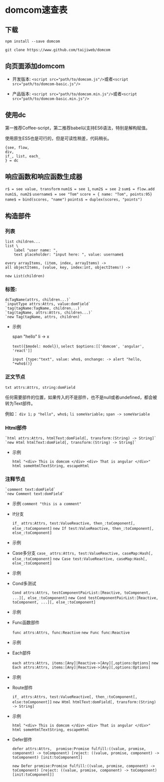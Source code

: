 # domcom速查表

## 下载

	npm install --save domcom
	
	git clone https://www.github.com/taijiweb/domcom

## 向页面添加domcom

* 开发版本: `<script src="path/to/domcom.js"/>`或者`<script src="path/to/domcom-basic.js"/>`

* 产品版本: `<script src="path/to/domcom.min.js"/>`或者`<script src="path/to/domcom-basic.min.js"/>`

## 使用dc
第一推荐Coffee-script，第二推荐babel以支持ES6语法，特别是解构赋值。

使用原生ES5也是可行的，但是可读性稍差，代码稍长。

	{see, flow, 
	div, 
	if_, list, each_
	} = dc

## 响应函数和响应函数生成器

`r$ = see value, transform`
`num1$ = see 1`,
`num2$ = see 2`
`sum$ = flow.add num1$, num2$`
`username$ = see "Tom"`
`score = { name: "Tom", points:95}` 
`name$ = bind(scores, "name")`
`points$ = duplex(scores, "points")`
  
## 构造部件

### 列表 

	list children...	
	list \
	    label "user name: ",
	    text placeholder: "input here: ", value: username$
	
    every arrayItems, (item, index, arrayItems) ->
    all objectItems, (value, key, index:int, objectItems!) ->

    new List(children)

### 标签:
	dcTagName(attrs, children...)`
    `inputType attrs:Attrs, value:domField`
	`tag(tagName:TagName, children...)`
	`tag(tagName, attrs:Attrs, children...)` 
	`new Tag(tagName, attrs, children)`

* 示例

    span "hello"
    li -> x

	`text({$model: model})`, `select $options:[['domcom', 'angular', 'react']]`

	`input {type:"text", value: who$, onchange: -> alert "hello, "+who$()}` 


### 正文节点

  `txt attrs:Attrs, string:domField`

  任何需要部件的位置，如果传入的不是部件，也不是null或者undefined，都会被转为Text部件。

  例如： `div 1;` `p "hello", who$;` `li someVariable;` `span -> someVariable`

### Html部件
	`html attrs:Attrs, htmlText:domField[, transform:(String) -> String]`
	`new Html htmlText:domField[, transform:(String) -> String]`

* 示例

	`html "<div> This is domcom </div> <div> That is angular </div>"`
	`html someHtmlTextString, escapeHtml` 

### 注释节点
	`comment text:domField`
	`new Comment text:domField`

* 示例
	`comment "this is a comment"`

* If分支

	`if_ attrs:Attrs, test:ValueReactive, then_:toComponent[, else_:toComponent]` 
	`new If test:ValueReactive, then_:toComponent[, else_:toComponent]` 

* 示例


* Case多分支
	`case_ attrs:Attrs, test:ValueReactive, caseMap:Hash[, else_:toComponent]` 
	`new Case test:ValueReactive, caseMap:Hash[, else_:toComponent]` 

* 示例


* Cond多测试

	`Cond attrs:Attrs, testComponentPairList:[Reactive, toComponent, ...][, else_:toComponent]` 
	`new Cond testComponentPairList:[Reactive, toComponent, ...][, else_:toComponent]` 

* 示例

* Func函数部件

	`func attrs:Attrs, func:Reactive` 
	`new Func func:Reactive` 

* 示例

* Each部件

	`each attrs:Attrs, items:[Any]|Reactive->[Any][,options:Options]` 
	`new Each attrs:Attrs, items:[Any]|Reactive->[Any][,options:Options]` 

* 示例

* Route部件

	`if_ attrs:Attrs, test:ValueReactive[, then_:toComponent[, else:toComponent]]` 
	`new Html htmlText:domField[, transform:(String) -> String]`

* 示例

	`html "<div> This is domcom </div> <div> That is angular </div>"`
	`html someHtmlTextString, escapeHtml` 

* Defer部件

	`defer attrs:Attrs, 
        promise:Promise
        fulfill:((value, promise, component) -> toComponent)
        [reject: ((value, promise, component) -> toComponent)
        [init:toComponent]]` 

	 
	`new Defer
        promise:Promise
        fulfill:((value, promise, component) -> toComponent)
        [reject: ((value, promise, component) -> toComponent)
        [init:toComponent]]` 

